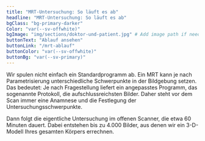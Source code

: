 ```yaml
---
title: "MRT-Untersuchung: So läuft es ab"
headline: "MRT-Untersuchung: So läuft es ab"
bgClass: "bg-primary-darker"
Color: "var(--sv-offwhite)"
bgImage: "img/sections/doktor-und-patient.jpg" # Add image path if needed
buttonText: "Ablauf ansehen"
buttonLink: "/mrt-ablauf"
buttonColor: "var(--sv-offwhite)"
buttonBg: "var(--sv-primary)"
---
```


Wir spulen nicht einfach ein Standardprogramm ab. Ein MRT kann je nach Parametrisierung unterschiedliche Schwerpunkte in der Bildgebung setzen. Das bedeutet: Je nach Fragestellung liefert ein angepasstes Programm, das sogenannte Protokoll, die aufschlussreichsten Bilder. Daher steht vor dem Scan immer eine Anamnese und die Festlegung der Untersuchungsschwerpunkte.

Dann folgt die eigentliche Untersuchung im offenen Scanner, die etwa 60 Minuten dauert. Dabei entstehen bis zu 4.000 Bilder, aus denen wir ein 3-D-Modell Ihres gesamten Körpers errechnen.

